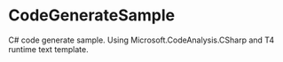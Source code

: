 CodeGenerateSample
==================

C# code generate sample. Using Microsoft.CodeAnalysis.CSharp and T4 runtime text template.
